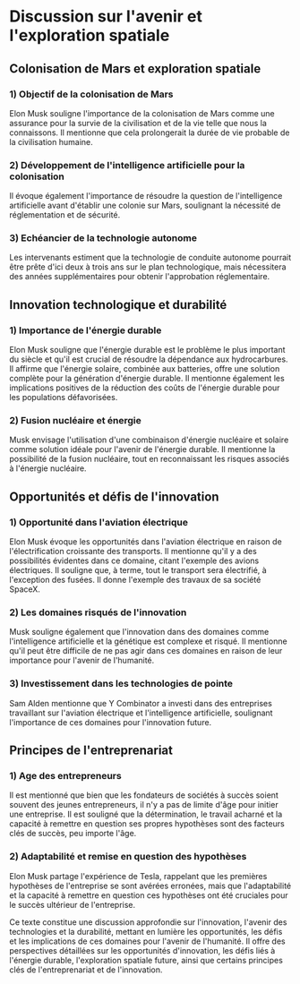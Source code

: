# Discussion sur l'avenir et l'exploration spatiale

## Colonisation de Mars et exploration spatiale

### 1) Objectif de la colonisation de Mars
Elon Musk souligne l'importance de la colonisation de Mars comme une assurance pour la survie de la civilisation et de la vie telle que nous la connaissons. Il mentionne que cela prolongerait la durée de vie probable de la civilisation humaine.

### 2) Développement de l'intelligence artificielle pour la colonisation
Il évoque également l'importance de résoudre la question de l'intelligence artificielle avant d'établir une colonie sur Mars, soulignant la nécessité de réglementation et de sécurité.

### 3) Echéancier de la technologie autonome
Les intervenants estiment que la technologie de conduite autonome pourrait être prête d'ici deux à trois ans sur le plan technologique, mais nécessitera des années supplémentaires pour obtenir l'approbation réglementaire.

## Innovation technologique et durabilité

### 1) Importance de l'énergie durable
Elon Musk souligne que l'énergie durable est le problème le plus important du siècle et qu'il est crucial de résoudre la dépendance aux hydrocarbures. Il affirme que l'énergie solaire, combinée aux batteries, offre une solution complète pour la génération d'énergie durable. Il mentionne également les implications positives de la réduction des coûts de l'énergie durable pour les populations défavorisées.

### 2) Fusion nucléaire et énergie 
Musk envisage l'utilisation d'une combinaison d'énergie nucléaire et solaire comme solution idéale pour l'avenir de l'énergie durable. Il mentionne la possibilité de la fusion nucléaire, tout en reconnaissant les risques associés à l'énergie nucléaire.

## Opportunités et défis de l'innovation

### 1) Opportunité dans l'aviation électrique
Elon Musk évoque les opportunités dans l'aviation électrique en raison de l'électrification croissante des transports. Il mentionne qu'il y a des possibilités évidentes dans ce domaine, citant l'exemple des avions électriques. Il souligne que, à terme, tout le transport sera électrifié, à l'exception des fusées. Il donne l'exemple des travaux de sa société SpaceX.

### 2) Les domaines risqués de l'innovation
Musk souligne également que l'innovation dans des domaines comme l'intelligence artificielle et la génétique est complexe et risqué. Il mentionne qu'il peut être difficile de ne pas agir dans ces domaines en raison de leur importance pour l'avenir de l'humanité.

### 3) Investissement dans les technologies de pointe
Sam Alden mentionne que Y Combinator a investi dans des entreprises travaillant sur l'aviation électrique et l'intelligence artificielle, soulignant l'importance de ces domaines pour l'innovation future.

## Principes de l'entreprenariat

### 1) Age des entrepreneurs
Il est mentionné que bien que les fondateurs de sociétés à succès soient souvent des jeunes entrepreneurs, il n'y a pas de limite d'âge pour initier une entreprise. Il est souligné que la détermination, le travail acharné et la capacité à remettre en question ses propres hypothèses sont des facteurs clés de succès, peu importe l'âge.

### 2) Adaptabilité et remise en question des hypothèses
Elon Musk partage l'expérience de Tesla, rappelant que les premières hypothèses de l'entreprise se sont avérées erronées, mais que l'adaptabilité et la capacité à remettre en question ces hypothèses ont été cruciales pour le succès ultérieur de l'entreprise.

Ce texte constitue une discussion approfondie sur l'innovation, l'avenir des technologies et la durabilité, mettant en lumière les opportunités, les défis et les implications de ces domaines pour l'avenir de l'humanité. Il offre des perspectives détaillées sur les opportunités d'innovation, les défis liés à l'énergie durable, l'exploration spatiale future, ainsi que certains principes clés de l'entreprenariat et de l'innovation.